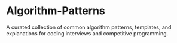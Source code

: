 # Algorithm-Patterns
A curated collection of common algorithm patterns, templates, and explanations for coding interviews and competitive programming.
